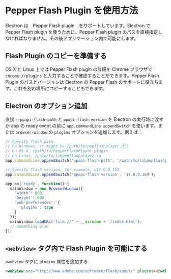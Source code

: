 <!-- # Using Pepper Flash Plugin -->
# Pepper Flash Plugin を使用方法

<!-- Electron now supports the Pepper Flash plugin. To use the Pepper Flash plugin in
Electron, you should manually specify the location of the Pepper Flash plugin
and then enable it in your application. -->

Electron は　Pepper Flash plugin　をサポートしています。Electron で Pepper Flash plugin を使うために、Pepper Flash plugin のパスを直接指定しなければなりません。その後アプリケーション内で可能にします。

<!-- ## Prepare a Copy of Flash Plugin -->
## Flash Plugin のコピーを準備する

<!-- On OS X and Linux, the details of the Pepper Flash plugin can be found by
navigating to `chrome://plugins` in the Chrome browser. Its location and version
are useful for Electron's Pepper Flash support. You can also copy it to another
location. -->

OS X と Linux 上では Pepper Flash plugin の詳細を Chrome ブラウザで `chrome://plugins` と入力することで確認することができます。Pepper Flash Plugin のパスとバージョンは Electron の Pepper Flash のサポートに役立ちます。これを別の場所にコピーすることもできます。


<!-- ## Add Electron Switch -->
## Electron のオプション追加

<!-- You can directly add `--ppapi-flash-path` and `ppapi-flash-version` to the
Electron command line or by using the `app.commandLine.appendSwitch` method
before the app ready event. Also, add the `plugins` switch of `browser-window`.
For example: -->

直接 `--ppapi-flash-path` と `ppapi-flash-version` を Electron の実行時に渡すか app の ready event の前に `app.commandLine.appendSwitch` を使います。または `browser-window` の `plugins` オプションを追加します。例えば：

```javascript
// Specify flash path.
// On Windows, it might be /path/to/pepflashplayer.dll
// On OS X, /path/to/PepperFlashPlayer.plugin
// On Linux, /path/to/libpepflashplayer.so
app.commandLine.appendSwitch('ppapi-flash-path', '/path/to/libpepflashplayer.so');

// Specify flash version, for example, v17.0.0.169
app.commandLine.appendSwitch('ppapi-flash-version', '17.0.0.169');

app.on('ready', function() {
  mainWindow = new BrowserWindow({
    'width': 800,
    'height': 600,
    'web-preferences': {
      'plugins': true
    }
  });
  mainWindow.loadURL('file://' + __dirname + '/index.html');
  // Something else
});
```

<!-- ## Enable Flash Plugin in a `<webview>` Tag -->
## `<webview>` タグ内で Flash Plugin を可能にする

<!-- Add `plugins` attribute to `<webview>` tag. -->
`<webview` タグに `plugins` 属性を追加する

```html
<webview src="http://www.adobe.com/software/flash/about/" plugins></webview>
```
